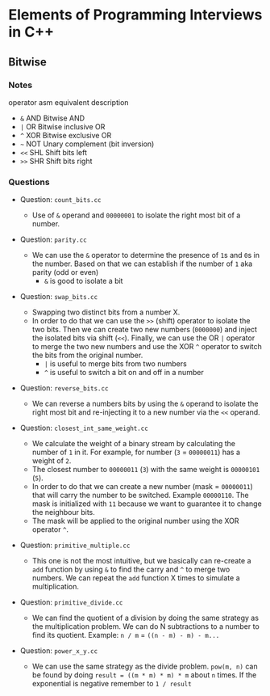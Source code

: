 # Elements of Programming Interviews in C++

## Bitwise 

### Notes

operator	asm equivalent	description
* `&`	AND	Bitwise AND
* `|`	OR	Bitwise inclusive OR
* `^`	XOR	Bitwise exclusive OR
* `~`	NOT	Unary complement (bit inversion)
* `<<`	SHL	Shift bits left
* `>>`	SHR	Shift bits right

### Questions

* Question: `count_bits.cc`
    * Use of `&` operand and `00000001` to isolate the right most bit of a number.

* Question: `parity.cc`
    * We can use the `&` operator to determine the presence of `1`s and `0`s in the number. Based on that we can establish if the number of `1` aka parity (odd or even)
        * `&` is good to isolate a bit

* Question: `swap_bits.cc`
    * Swapping two distinct bits from a number X. 
    * In order to do that we can use the `>>` (shift) operator to isolate the two bits. Then we can create two new numbers (`0000000`) and inject the isolated bits via shift (`<<`). Finally, we can use the OR `|` operator to merge the two new numbers and use the XOR `^` operator to switch the bits from the original number.
        * `|` is useful to merge bits from two numbers
        * `^` is useful to switch a bit on and off in a number

* Question: `reverse_bits.cc`
    * We can reverse a numbers bits by using the `&` operand to isolate the right most bit and re-injecting it to a new number via the `<<` operand.

* Question: `closest_int_same_weight.cc`
    * We calculate the weight of a binary stream by calculating the number of `1` in it. For example, for number (`3` = `00000011`) has a weight of `2`.
    * The closest number to `00000011` (`3`) with the same weight is `00000101` (`5`).
    * In order to do that we can create a new number (mask = `00000011`) that will carry the number to be switched. Example `00000110`. The mask is initialized with `11` because we want to guarantee it to change the neighbour bits.
    * The mask will be applied to the original number using the XOR operator `^`.

* Question: `primitive_multiple.cc`
    * This one is not the most intuitive, but we basically can re-create a `add` function by using `&` to find the carry and `^` to merge two numbers. We can repeat the `add` function X times to simulate a multiplication.

* Question: `primitive_divide.cc`
    * We can find the quotient of a division by doing the same strategy as the multiplication problem. We can do N subtractions to a number to find its quotient. Example: `n / m` = `((n - m) - m) - m...`

* Question: `power_x_y.cc`
    * We can use the same strategy as the divide problem. `pow(m, n)` can be found by doing `result = ((m * m) * m) * m` about `n` times. If the exponential is negative remember to `1 / result`